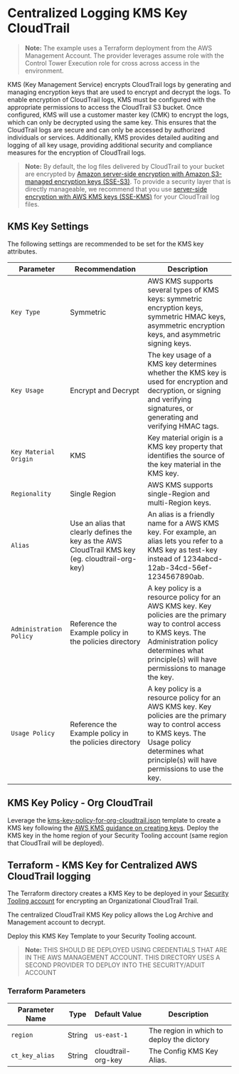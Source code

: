 
# Centralized Logging KMS Key CloudTrail

> **Note:** The example uses a Terraform deployment from the AWS Management Account. The provider leverages assume role with the Control Tower Execution role for cross across access in the environment.

KMS (Key Management Service) encrypts CloudTrail logs by generating and managing encryption keys that are used to encrypt and decrypt the logs. To enable encryption of CloudTrail logs, KMS must be configured with the appropriate permissions to access the CloudTrail S3 bucket. Once configured, KMS will use a customer master key (CMK) to encrypt the logs, which can only be decrypted using the same key. This ensures that the CloudTrail logs are secure and can only be accessed by authorized individuals or services. Additionally, KMS provides detailed auditing and logging of all key usage, providing additional security and compliance measures for the encryption of CloudTrail logs.

> **Note:** By default, the log files delivered by CloudTrail to your bucket are encrypted by [Amazon server-side encryption with Amazon S3-managed encryption keys (SSE-S3)](https://docs.aws.amazon.com/AmazonS3/latest/dev/UsingServerSideEncryption.html). To provide a security layer that is directly manageable, we recommend that you use [server-side encryption with AWS KMS keys (SSE-KMS)](https://docs.aws.amazon.com/AmazonS3/latest/dev/UsingServerSideEncryption.html) for your CloudTrail log files.

## KMS Key Settings

The following settings are recommended to be set for the KMS key attributes.

| Parameter | Recommendation | Description |
| ----------| -------------- | ----------- |
| `Key Type` | Symmetric | AWS KMS supports several types of KMS keys: symmetric encryption keys, symmetric HMAC keys, asymmetric encryption keys, and asymmetric signing keys.
| `Key Usage` | Encrypt and Decrypt |The key usage of a KMS key determines whether the KMS key is used for encryption and decryption, or signing and verifying signatures, or generating and verifying HMAC tags. |
| `Key Material Origin` | KMS | Key material origin is a KMS key property that identifies the source of the key material in the KMS key. |
| `Regionality` | Single Region | AWS KMS supports single-Region and multi-Region keys. |
| `Alias` | Use an alias that clearly defines the key as the AWS CloudTrail KMS key (eg. cloudtrail-org-key) | An alias is a friendly name for a AWS KMS key. For example, an alias lets you refer to a KMS key as test-key instead of 1234abcd-12ab-34cd-56ef-1234567890ab. |
| `Administration Policy` | Reference the Example policy in the policies directory | A key policy is a resource policy for an AWS KMS key. Key policies are the primary way to control access to KMS keys.  The Administration policy determines what principle(s) will have permissions to manage the key. |
| `Usage Policy` | Reference the Example policy in the policies directory | A key policy is a resource policy for an AWS KMS key. Key policies are the primary way to control access to KMS keys.  The Usage policy determines what principle(s) will have permissions to use the key. |

## KMS Key Policy - Org CloudTrail

Leverage the [kms-key-policy-for-org-cloudtrail.json](./kms-key-policy-for-org-cloudtrail.json) template to create a KMS key following the [AWS KMS guidance on creating keys](https://docs.aws.amazon.com/kms/latest/developerguide/create-keys.html). Deploy the KMS key in the home region of your Security Tooling account (same region that CloudTrail will be deployed).

## Terraform - KMS Key for Centralized AWS CloudTrail logging

The Terraform directory creates a KMS Key to be deployed in your [Security Tooling account](https://docs.aws.amazon.com/whitepapers/latest/organizing-your-aws-environment/security-ou-and-accounts.html#security-tooling-accounts) for encrypting an Organizational CloudTrail Trail.

The centralized CloudTrail KMS Key policy allows the Log Archive and Management account to decrypt.

Deploy this KMS Key Template to your Security Tooling account.

> **Note:** THIS SHOULD BE DEPLOYED USING CREDENTIALS THAT ARE IN THE AWS MANAGEMENT ACCOUNT. THIS DIRECTORY USES A SECOND PROVIDER TO DEPLOY INTO THE SECURITY/ADUIT ACCOUNT

### Terraform Parameters

| Parameter Name | Type | Default Value | Description |
| -------------- | ---- | ------------- | ----------- |
| `region` | String | `us-east-1` | The region in which to deploy the dictory |
| `ct_key_alias` | String | cloudtrail-org-key | The Config KMS Key Alias. |
